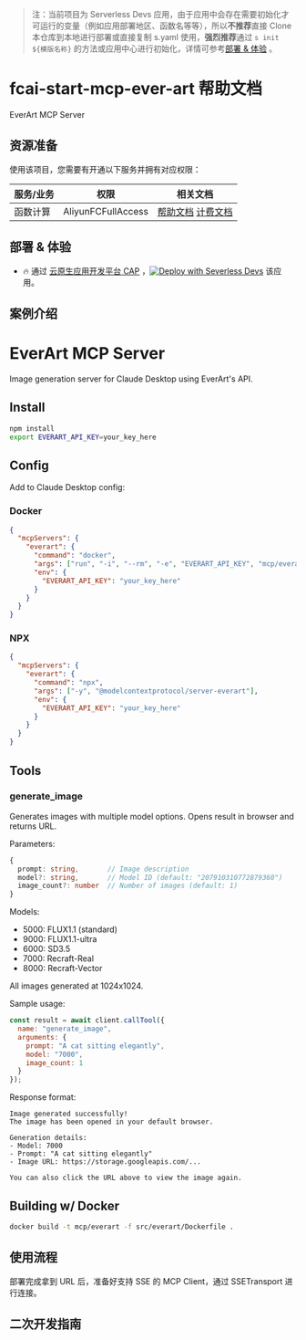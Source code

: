 
> 注：当前项目为 Serverless Devs 应用，由于应用中会存在需要初始化才可运行的变量（例如应用部署地区、函数名等等），所以**不推荐**直接 Clone 本仓库到本地进行部署或直接复制 s.yaml 使用，**强烈推荐**通过 `s init ${模版名称}` 的方法或应用中心进行初始化，详情可参考[部署 & 体验](#部署--体验) 。

# fcai-start-mcp-ever-art 帮助文档

<description>

EverArt MCP Server

</description>


## 资源准备

使用该项目，您需要有开通以下服务并拥有对应权限：

<service>



| 服务/业务 |  权限  | 相关文档 |
| --- |  --- | --- |
| 函数计算 |  AliyunFCFullAccess | [帮助文档](https://help.aliyun.com/product/2508973.html) [计费文档](https://help.aliyun.com/document_detail/2512928.html) |

</service>

<remark>



</remark>

<disclaimers>



</disclaimers>

## 部署 & 体验

<appcenter>
   
- :fire: 通过 [云原生应用开发平台 CAP](https://cap.console.aliyun.com/template-detail?template=fcai-start-mcp-ever-art) ，[![Deploy with Severless Devs](https://img.alicdn.com/imgextra/i1/O1CN01w5RFbX1v45s8TIXPz_!!6000000006118-55-tps-95-28.svg)](https://cap.console.aliyun.com/template-detail?template=fcai-start-mcp-ever-art) 该应用。
   
</appcenter>
<deploy>
    
   
</deploy>

## 案例介绍

<appdetail id="flushContent">

# EverArt MCP Server

Image generation server for Claude Desktop using EverArt's API.

## Install
```bash
npm install
export EVERART_API_KEY=your_key_here
```

## Config
Add to Claude Desktop config:

### Docker
```json
{
  "mcpServers": {
    "everart": {
      "command": "docker",
      "args": ["run", "-i", "--rm", "-e", "EVERART_API_KEY", "mcp/everart"],
      "env": {
        "EVERART_API_KEY": "your_key_here"
      }
    }
  }
}
```

### NPX

```json
{
  "mcpServers": {
    "everart": {
      "command": "npx",
      "args": ["-y", "@modelcontextprotocol/server-everart"],
      "env": {
        "EVERART_API_KEY": "your_key_here"
      }
    }
  }
}
```

## Tools

### generate_image
Generates images with multiple model options. Opens result in browser and returns URL.

Parameters:
```typescript
{
  prompt: string,       // Image description
  model?: string,       // Model ID (default: "207910310772879360")
  image_count?: number  // Number of images (default: 1)
}
```

Models:
- 5000: FLUX1.1 (standard)
- 9000: FLUX1.1-ultra
- 6000: SD3.5
- 7000: Recraft-Real
- 8000: Recraft-Vector

All images generated at 1024x1024.

Sample usage:
```javascript
const result = await client.callTool({
  name: "generate_image",
  arguments: {
    prompt: "A cat sitting elegantly",
    model: "7000",
    image_count: 1
  }
});
```

Response format:
```
Image generated successfully!
The image has been opened in your default browser.

Generation details:
- Model: 7000
- Prompt: "A cat sitting elegantly"
- Image URL: https://storage.googleapis.com/...

You can also click the URL above to view the image again.
```

## Building w/ Docker

```sh
docker build -t mcp/everart -f src/everart/Dockerfile . 
```

</appdetail>







## 使用流程

<usedetail id="flushContent">

部署完成拿到 URL 后，准备好支持 SSE 的 MCP Client，通过 SSETransport 进行连接。

</usedetail>

## 二次开发指南

<development id="flushContent">
</development>






